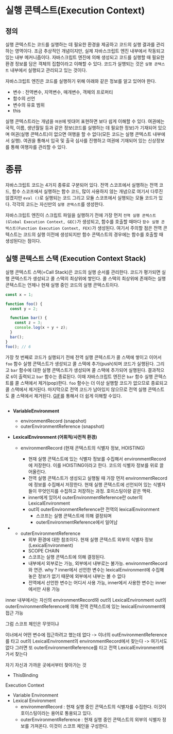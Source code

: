 # 실행 콘텍스트(Execution Context)

## 정의

실행 콘텍스트는 코드를 실행하는 데 필요한 환경을 제공하고 코드의 실행 결과를 관리하는 영역이다. 조금 추상적인 개념이지만, 실제 자바스크립트 엔진 내부에서 작동되고 있는 내부 메커니즘이다. 자바스크립트 엔진에 의해 생성되고 코드를 실행할 때 필요한 환경 정보를 담은 객체의 집합이라고 이해할 수 있다. 코드가 실행되는 것은 `실행 콘텍스트` 내부에서 실행되고 관리되고 있는 것이다.

자바스크립트 엔진은 코드를 실행하기 위해 아래와 같은 정보를 알고 있어야 한다.

- 변수 : 전역변수, 지역변수, 매개변수, 객체의 프로퍼티
- 함수의 선언
- 변수의 유효 범위
- this

실행 콘텍스트라는 개념을 `여권`에 빗대어 표현하면 보다 쉽게 이해할 수 있다. 여권에는 국적, 이름, 생년월일 등과 같은 정보(코드를 실행하는 데 필요한 정보)가 기재되어 있으며 여권(실행 콘텍스트)이 없으면 여행을 할 수 없다(모든 코드는 실행 콘텍스트 내부에서 실행). 여권을 통해서 입국 및 출국 심사를 진행하고 여권에 기재되어 있는 신상정보를 통해 여행자를 관리할 수 있다.

# 종류

자바스크립트 코드는 4가지 종류로 구분되어 있다. 전역 스코프에서 실행하는 전역 코드, 함수 스코프에서 실행하는 함수 코드, 많이 사용하지 않는 개념으로 여기서 다루진 않겠지만 `eval ()`로 실행되는 코드 그리고 모듈 스코프에서 실행되는 모듈 코드가 있다. 각각의 코드는 자신만의 `실행 콘텍스트`를 생성한다.

자바스크립트 엔진이 스크립트 파일을 실행하기 전에 가장 먼저 `전역 실행 콘텍스트(Global Execution Context, GEC)`가 생성되고, 함수를 호출할 때마다 `함수 실행 콘텍스트(Function Execution Context, FEX)`가 생성된다. 여기서 주의할 점은 전역 콘텍스트는 코드의 실행 이전에 생성되지만 함수 콘텍스트의 경우에는 함수를 호출할 때 생성된다는 점이다.

## 실행 콘텍스트 스택 (Execution Context Stack)

실행 콘텍스트 스택(=Call Stack)은 코드의 실행 순서를 관리한다. 코드가 평가되면 실행 콘텍스트가 생성되고 콜 스택의 최상위에 쌓인다. 콜 스택의 최상위에 존재하는 실행 콘텍스트는 언제나 현재 실행 중인 코드의 실행 콘텍스트이다.

```js
const x = 1;

function foo() {
  const y = 2;

  function bar() {
    const z = 3;
    console.log(x + y + z);
  }
  bar();
}
foo(); // 6
```

가장 첫 번째로 코드가 실행되기 전에 전역 실행 콘텍스트가 콜 스택에 쌓이고 이어서 `foo` 함수 실행 콘텍스트가 생성되고 콜 스택에 추가(push)되며 코드가 실행된다. 그리고 `bar` 함수에 대한 실행 콘텍스트가 생성되며 콜 스택에 추가되어 실행된다. 결과적으로 `6`이 출력되고 `bar` 함수는 종료된다. 이때 자바스크립트 엔진은 `bar` 함수 실행 콘텍스트를 콜 스택에서 제거(pop)한다. `foo` 함수는 더 이상 실행할 코드가 없으므로 종료되고 콜 스택에서 제거된다. 마지막으로 전역 코드가 남아있지 않으므로 전역 실행 콘텍스트도 콜 스택에서 제거된다. [GIF](https://miro.medium.com/max/1100/1*dUl6qPEaDJJTXWythQsEtQ.gif)를 통해서 더 쉽게 이해할 수있다.

##



- **VariableEnvironment**
  - environmentRecord (snapshot)
  - outerEnvironmentReference (snapshot)

- **LexicalEnvironment (어휘적/사전적 환경)**

  - environmentRecord (현재 콘텍스트의 식별자 정보, HOISTING)

    - 현재 실행 콘텍스트에 있는 식별자 정보를 수집해서 environmentRecord에 저장한다. 이를 HOISTING이라고 한다. 코드의 식별자 정보를 위로 끌어올린다.
    - 전역 실행 콘텍스트가 생성되고 실행될 때 가장 먼저 environmentRecord에 정보를 수집해서 저장한다. 현재 실행 콘텍스트에 선언되어 있는 식별자들이 무엇인지를 수집하고 저장하는 과정. 호이스팅이랑 같은 맥락.
    - inner에게 있어서 outerEnvironmentReference란 outer의 LexicalEnvironment
    - out의 outerEnvironmentReference란 전역의 lexicalEnvironment
      - 스코프는 실행 콘텍스트에 의해 결정되며 
      - outerEnvironmentReference에서 일어남 
- 
  - outerEnvironmentReference
    - 외부 환경에 대한 참조이다. 현재 실행 콘텍스트 외부의 식별자 정보(LexicalEnvironment)
    - SCOPE CHAIN 
    - 스코프는 실행 콘텍스트에 의해 결정된다.
    - 내부에서 외부로는 가능, 외부에서 내부로는 불가능. environmentRecord와 연관. why ? inner에서 선언한 변수는 lexicalEnvironment에 수집해 놓은 정보가 없기 때문에 외부에서 내부는 볼 수 없다
    - 전역에서 선언한 변수는 어디서 사용 가능, inner에서 사용한 변수는 inner에서만 사용 가능

inner 내부에서는 자신의 environmentRecord와 out의 LexicalEnvironment out의 outerEnvironmentReference에 의해 전역 컨텍스트에 있는 lexicalEnvironment에 접근 가능

그럼 스코프 체인은 무엇이냐 

이너에서 어떤 변수에 접근하려고 했는데 없다 -> 이너의 outEnvironmentReference를 타고 out의 LexicalEnvironment의 environmentRecord에서 찾는다 -> 여기서도 없다 그러면 또 outerEnvironmentReference를 타고 전역 LexicalEnvironment에 가서 찾는다

자기 자신과 가까운 곳에서부터 찾아가는 것


- ThisBinding


Execution Context

- Variable Environment
- Lexical Environment
  - environmentRecord : 현재 실행 중인 콘텍스트의 식별자를 수집한다. 이것이 호이스팅이라는 용어로 통용되고 있다.
  - outerEnvironmentReference : 현재 실행 중인 콘텍스트의 외부의 식별자 정보를 가져온다. 이것이 스코프 체인을 구성한다.

